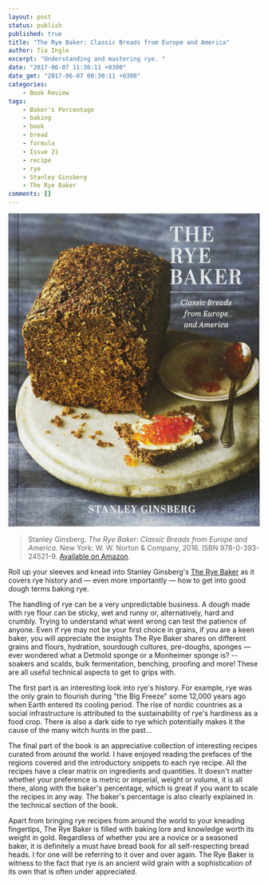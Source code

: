 ```yaml
---
layout: post
status: publish
published: true
title: "The Rye Baker: Classic Breads from Europe and America"
author: Tia Ingle
excerpt: "Understanding and mastering rye. "
date: "2017-06-07 11:30:11 +0300"
date_gmt: "2017-06-07 08:30:11 +0300"
categories:
    - Book Review
tags:
    - Baker's Percentage
    - baking
    - book
    - bread
    - formula
    - Issue 21
    - recipe
    - rye
    - Stanley Ginsberg
    - The Rye Baker
comments: []
---
```


![Book Cover](/assets/blog/rye-baker-cover-1.jpg)

> Stanley Ginsberg. _The Rye Baker: Classic Breads from Europe and America_. New York: W. W. Norton &amp; Company, 2016. ISBN 978-0-393-24521-9. [Available on Amazon](http://amzn.to/2rPYvem).

Roll up your sleeves and knead into Stanley Ginsberg's [The Rye Baker](http://amzn.to/2rPYvem) as it covers rye history and &mdash; even more importantly &mdash; how to get into good dough terms baking rye.

The handling of rye can be a very unpredictable business. A dough made with rye flour can be sticky, wet and runny or, alternatively, hard and crumbly. Trying to understand what went wrong can test the patience of anyone. Even if rye may not be your first choice in grains, if you are a keen baker, you will appreciate the insights The Rye Baker shares on different grains and flours, hydration, sourdough cultures, pre-doughs, sponges &mdash; ever wondered what a Detmold sponge or a Monheimer sponge is? -- soakers and scalds, bulk fermentation, benching, proofing and more! These are all useful technical aspects to get to grips with.

The first part is an interesting look into rye's history. For example, rye was the only grain to flourish during "the Big Freeze" some 12,000 years ago when Earth entered its cooling period. The rise of nordic countries as a social infrastructure is attributed to the sustainability of rye's hardiness as a food crop. There is also a dark side to rye which potentially makes it the cause of the many witch hunts in the past...

The final part of the book is an appreciative collection of interesting recipes curated from around the world. I have enjoyed reading the prefaces of the regions covered and the introductory snippets to each rye recipe. All the recipes have a clear matrix on ingredients and quantities. It doesn't matter whether your preference is metric or imperial, weight or volume, it is all there, along with the baker's percentage, which is great if you want to scale the recipes in any way. The baker's percentage is also clearly explained in the technical section of the book.

Apart from bringing rye recipes from around the world to your kneading fingertips, The Rye Baker is filled with baking lore and knowledge worth its weight in gold. Regardless of whether you are a novice or a seasoned baker, it is definitely a must have bread book for all self-respecting bread heads. I for one will be referring to it over and over again. The Rye Baker is witness to the fact that rye is an ancient wild grain with a sophistication of its own that is often under appreciated.
